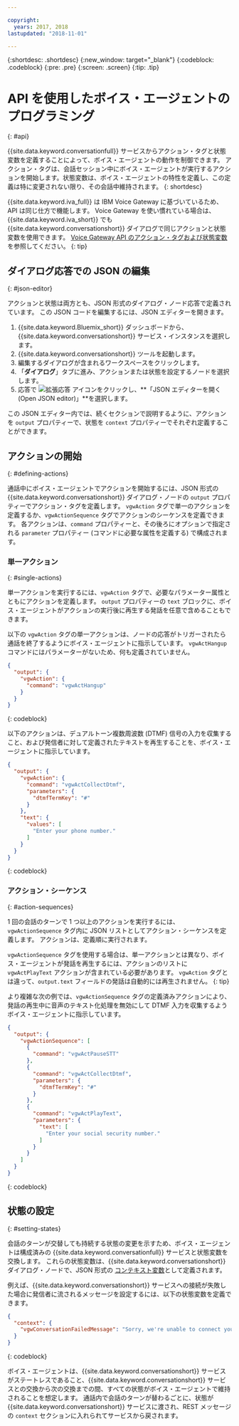 ```yaml
---

copyright:
  years: 2017, 2018
lastupdated: "2018-11-01"

---
```


{:shortdesc: .shortdesc}
{:new_window: target="_blank"}
{:codeblock: .codeblock}
{:pre: .pre}
{:screen: .screen}
{:tip: .tip}

# API を使用したボイス・エージェントのプログラミング
{: #api}

{{site.data.keyword.conversationfull}} サービスからアクション・タグと状態変数を定義することによって、ボイス・エージェントの動作を制御できます。 アクション・タグは、会話セッション中にボイス・エージェントが実行するアクションを開始します。状態変数は、ボイス・エージェントの特性を定義し、この定義は特に変更されない限り、その会話中維持されます。
{: shortdesc}

{{site.data.keyword.iva_full}} は IBM Voice Gateway に基づいているため、API は同じ仕方で機能します。 Voice Gateway を使い慣れている場合は、{{site.data.keyword.iva_short}} でも {{site.data.keyword.conversationshort}} ダイアログで同じアクションと状態変数を使用できます。 [Voice Gateway API のアクション・タグおよび状態変数](https://www.ibm.com/support/knowledgecenter/SS4U29/api.html)を参照してください。
{: tip}

## ダイアログ応答での JSON の編集
{: #json-editor}

アクションと状態は両方とも、JSON 形式のダイアログ・ノード応答で定義されています。 この JSON コードを編集するには、JSON エディターを開きます。

1. {{site.data.keyword.Bluemix_short}} ダッシュボードから、{{site.data.keyword.conversationshort}} サービス・インスタンスを選択します。
1. {{site.data.keyword.conversationshort}} ツールを起動します。
1. 編集するダイアログが含まれるワークスペースをクリックします。
1. 「**ダイアログ**」タブに進み、アクションまたは状態を設定するノードを選択します。
1. 応答で ![拡張応答](../conversation/images/kabob.png) アイコンをクリックし、**「JSON エディターを開く (Open JSON editor)」**を選択します。

この JSON エディター内では、続くセクションで説明するように、アクションを `output` プロパティーで、状態を `context` プロパティーでそれぞれ定義することができます。

## アクションの開始
{: #defining-actions}

通話中にボイス・エージェントでアクションを開始するには、JSON 形式の {{site.data.keyword.conversationshort}} ダイアログ・ノードの `output` プロパティーでアクション・タグを定義します。 `vgwAction` タグで単一のアクションを定義するか、`vgwActionSequence` タグでアクションのシーケンスを定義できます。 各アクションは、`command` プロパティーと、その後ろにオプションで指定される `parameter` プロパティー (コマンドに必要な属性を定義する) で構成されます。

### 単一アクション
{: #single-actions}

単一アクションを実行するには、`vgwAction` タグで、必要なパラメーター属性とともにアクションを定義します。 `output` プロパティーの `text` ブロックに、ボイス・エージェントがアクションの実行後に再生する発話を任意で含めることもできます。

以下の `vgwAction` タグの単一アクションは、ノードの応答がトリガーされたら通話を終了するようにボイス・エージェントに指示しています。 `vgwActHangup` コマンドにはパラメーターがないため、何も定義されていません。
```json
{
  "output": {
    "vgwAction": {
      "command": "vgwActHangup"
    }
  }
}
```
{: codeblock}

以下のアクションは、デュアルトーン複数周波数 (DTMF) 信号の入力を収集すること、および発信者に対して定義されたテキストを再生することを、ボイス・エージェントに指示しています。

```json
{
  "output": {
    "vgwAction": {
      "command": "vgwActCollectDtmf",
      "parameters": {
        "dtmfTermKey": "#"
      }
    },
    "text": {
      "values": [
        "Enter your phone number."
      ]
    }
  }
}
```
{: codeblock}

### アクション・シーケンス
{: #action-sequences}

1 回の会話のターンで 1 つ以上のアクションを実行するには、`vgwActionSequence` タグ内に JSON リストとしてアクション・シーケンスを定義します。 アクションは、定義順に実行されます。

`vgwActionSequence` タグを使用する場合は、単一アクションとは異なり、ボイス・エージェントが発話を再生するには、アクションのリストに `vgwActPlayText` アクションが含まれている必要があります。 `vgwAction` タグとは違って、`output.text` フィールドの発話は自動的には再生されません。
{: tip}

より複雑な次の例では、`vgwActionSequence` タグの定義済みアクションにより、発話の再生中に音声のテキスト化処理を無効にして DTMF 入力を収集するようボイス・エージェントに指示しています。

```json
{
  "output": {
    "vgwActionSequence": [
      {
        "command": "vgwActPauseSTT"
      },
      {
        "command": "vgwActCollectDtmf",
        "parameters": {
          "dtmfTermKey": "#"
        }
      },
      {
        "command": "vgwActPlayText",
        "parameters": {
          "text": [
            "Enter your social security number."
          ]
        }
      }
    ]
  }
}

```
{: codeblock}

## 状態の設定
{: #setting-states}

会話のターンが交替しても持続する状態の変更を示すため、ボイス・エージェントは構成済みの {{site.data.keyword.conversationfull}} サービスと状態変数を交換します。 これらの状態変数は、{{site.data.keyword.conversationshort}} ダイアログ・ノードで、JSON 形式の [コンテキスト変数](../conversation/dialog-build.html#context)として定義されます。

例えば、{{site.data.keyword.conversationshort}} サービスへの接続が失敗した場合に発信者に流されるメッセージを設定するには、以下の状態変数を定義できます。

```json
{
  "context": {
    "vgwConversationFailedMessage": "Sorry, we're unable to connect you to our help line. Please try again later."
  }
}
```
{: codeblock}

ボイス・エージェントは、{{site.data.keyword.conversationshort}} サービスがステートレスであること、{{site.data.keyword.conversationshort}} サービスとの交換から次の交換までの間、すべての状態がボイス・エージェントで維持されることを想定します。 通話内で会話のターンが替わるごとに、状態が {{site.data.keyword.conversationshort}} サービスに渡され、REST メッセージの `context` セクションに入れられてサービスから戻されます。
